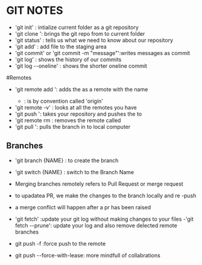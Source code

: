 # GIT NOTES
- 'git init' : intialize current folder as a git repository
- 'git clone <URL>': brings the git repo from <URL> to current folder
- 'git status' : tells us what we need to know about our repository
- 'git add<FileName>' : add file to the staging area
- 'git commit' or 'git commit -m "message"':writes messages as commit
- 'git log' : shows the history of our commits
- 'git log --oneline' : shows the shorter oneline commit

#Remotes
- 'git remote add <NAME> <URL> ': adds the <URL> as a remote with the name <NAME>
   - <NAME> : is by convention called 'origin'
- 'git remote -v' : looks at all the remotes you have
- 'git push <where> <what> ': takes your repository and pushes the  <what> to <where>
- 'git remote rm <NAME> : removes the remote called <NAME>
- 'git pull <where> <what> ': pulls the <what> branch in<where> to local computer 

## Branches

- 'git branch {NAME} : to create the branch
- 'git switch {NAME} : switch to the Branch Name

- Merging branches remotely refers to Pull Request or merge request
- to upadatea PR, we make the changes to the branch locally and re -push

- a merge conflict will happen after a pr has been raised 

- 'git fetch' :update your git log without making changes to your files 
   -'git fetch --prune': update your log and also remove delected remote branches


- git push -f :force push to the remote 
- git push --force-with-lease: more mindfull of collabrations
